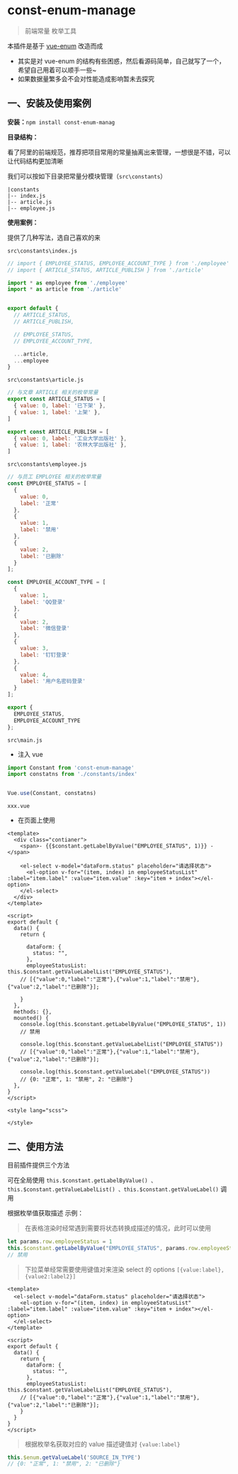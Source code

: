 # const-enum-manage

> 前端常量 枚举工具

本插件是基于 [vue-enum](https://github.com/1024-lab/vue-enum) 改造而成

- 其实是对 vue-enum 的结构有些困惑，然后看源码简单，自己就写了一个，希望自己用着可以顺手一些~
- 如果数据量繁多会不会对性能造成影响暂未去探究



## 一、安装及使用案例

**安装：**`npm install const-enum-manag`

**目录结构：**

看了阿里的前端规范，推荐把项目常用的常量抽离出来管理，一想很是不错，可以让代码结构更加清晰

我们可以按如下目录把常量分模块管理（`src\constants`）

```
|constants
|-- index.js
|-- article.js
|-- employee.js
```

**使用案例：**

提供了几种写法，选自己喜欢的来

`src\constants\index.js`

```js
// import { EMPLOYEE_STATUS, EMPLOYEE_ACCOUNT_TYPE } from './employee'
// import { ARTICLE_STATUS, ARTICLE_PUBLISH } from './article'

import * as employee from './employee'
import * as article from './article'


export default {
  // ARTICLE_STATUS,
  // ARTICLE_PUBLISH,

  // EMPLOYEE_STATUS,
  // EMPLOYEE_ACCOUNT_TYPE,

  ...article,
  ...employee
}
```

`src\constants\article.js`

```js
// 与文章 ARTICLE 相关的枚举常量
export const ARTICLE_STATUS = [
  { value: 0, label: '已下架' },
  { value: 1, label: '上架' },
]

export const ARTICLE_PUBLISH = [
  { value: 0, label: '工业大学出版社' },
  { value: 1, label: '农林大学出版社' },
]
```

`src\constants\employee.js`

```js
// 与员工 EMPLOYEE 相关的枚举常量
const EMPLOYEE_STATUS = [
  {
    value: 0,
    label: '正常'
  },
  {
    value: 1,
    label: '禁用'
  },
  {
    value: 2,
    label: '已删除'
  }
];

const EMPLOYEE_ACCOUNT_TYPE = [
  {
    value: 1,
    label: 'QQ登录'
  },
  {
    value: 2,
    label: '微信登录'
  },
  {
    value: 3,
    label: '钉钉登录'
  },
  {
    value: 4,
    label: '用户名密码登录'
  }
];

export {
  EMPLOYEE_STATUS,
  EMPLOYEE_ACCOUNT_TYPE
};
```

`src\main.js`

- 注入 vue

```js
import Constant from 'const-enum-manage'
import constatns from './constants/index'


Vue.use(Constant, constatns)
```

`xxx.vue`

- 在页面上使用

```vue
<template>
  <div class="contianer">
    <span>- {{$constant.getLabelByValue("EMPLOYEE_STATUS", 1)}} -</span>

    <el-select v-model="dataForm.status" placeholder="请选择状态">
      <el-option v-for="(item, index) in employeeStatusList" :label="item.label" :value="item.value" :key="item + index"></el-option>
    </el-select>
  </div>
</template>

<script>
export default {
  data() {
    return {

      dataForm: {
        status: "",
      },
      employeeStatusList: this.$constant.getValueLabelList("EMPLOYEE_STATUS"),
    // [{"value":0,"label":"正常"},{"value":1,"label":"禁用"},{"value":2,"label":"已删除"}];

    }
  },
  methods: {},
  mounted() {
    console.log(this.$constant.getLabelByValue("EMPLOYEE_STATUS", 1))
    // 禁用

    console.log(this.$constant.getValueLabelList("EMPLOYEE_STATUS"))
    // [{"value":0,"label":"正常"},{"value":1,"label":"禁用"},{"value":2,"label":"已删除"}];

    console.log(this.$constant.getValueLabel("EMPLOYEE_STATUS"))
    // {0: "正常", 1: "禁用", 2: "已删除"}
  },
}
</script>

<style lang="scss">

</style>
```





## **二、使用方法**

目前插件提供三个方法

可在全局使用 `this.$constant.getLabelByValue() 、this.$constant.getValueLabelList() 、this.$constant.getValueLabel()` 调用

根据枚举值获取描述 示例：

> 在表格渲染时经常遇到需要将状态转换成描述的情况，此时可以使用

```js
let params.row.employeeStatus = 1
this.$constant.getLabelByValue("EMPLOYEE_STATUS", params.row.employeeStatus)
// 禁用
```

> 下拉菜单经常需要使用键值对来渲染 select 的 options  `[{value:label},{value2:label2}]`

```vue
<template>
  <el-select v-model="dataForm.status" placeholder="请选择状态">
    <el-option v-for="(item, index) in employeeStatusList" :label="item.label" :value="item.value" :key="item + index"></el-option>
  </el-select>
</template>

<script>
export default {
  data() {
    return {
      dataForm: {
        status: "",
      },
      employeeStatusList: this.$constant.getValueLabelList("EMPLOYEE_STATUS"),
    // [{"value":0,"label":"正常"},{"value":1,"label":"禁用"},{"value":2,"label":"已删除"}];
    }
  }
}
</script>
```

> 根据枚举名获取对应的 value 描述键值对 `{value:label}`

```js
this.$enum.getValueLabel('SOURCE_IN_TYPE')
// {0: "正常", 1: "禁用", 2: "已删除"}
```

